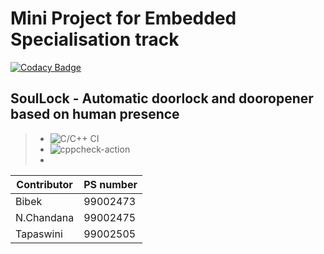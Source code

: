 # Mini Project for Embedded Specialisation track

[![Codacy Badge](https://api.codacy.com/project/badge/Grade/3bd1d4e3dd834c9695b22fb6ec2b6a42)](https://app.codacy.com/gh/PS-99002475/Mini_Project?utm_source=github.com&utm_medium=referral&utm_content=PS-99002475/Mini_Project&utm_campaign=Badge_Grade_Settings)

## SoulLock - Automatic doorlock and dooropener based on human presence
> - ![C/C++ CI](https://github.com/PS-99002475/Mini_Project/workflows/C/C++%20CI/badge.svg)
> - ![cppcheck-action](https://github.com/PS-99002475/Mini_Project/workflows/cppcheck-action/badge.svg)
> -

| Contributor  | PS number    | 
|--------------|--------------|
| Bibek        | 99002473     |
| N.Chandana   | 99002475     |
| Tapaswini    | 99002505     |


